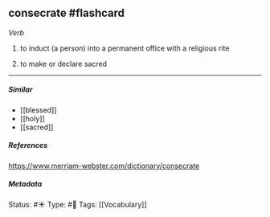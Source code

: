 ## consecrate #flashcard 

_Verb_

1. to induct (a person) into a permanent office with a religious rite

2. to make or declare sacred

___
##### Similar
-   [[blessed]]
-   [[holy]]
-   [[sacred]]

##### References 
https://www.merriam-webster.com/dictionary/consecrate

##### Metadata
Status: #☀️ 
Type: #🔵 
Tags: [[Vocabulary]]